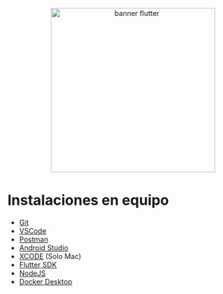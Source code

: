 <p align="center">
    <img src="https://res.cloudinary.com/nitishk72/image/upload/v1606933035/nstack_in/blog/flutter/flutter-banner.png" alt="banner flutter" width="330"/>
</p>

# Instalaciones en equipo
- [Git](https://git-scm.com)
- [VSCode](https://code.visualstudio.com)
- [Postman](https://www.postman.com)
- [Android Studio](https://developer.android.com/studio?gad_source=1&gclid=Cj0KCQjwxeyxBhC7ARIsAC7dS39HlhQlTO7Yp9pz1a9jv5Na1BIe-T3fXfD8K5bsCKZIsHiG-ujwGhoaAokHEALw_wcB&gclsrc=aw.ds&hl=es-419)
- [XCODE](https://apps.apple.com/es/app/xcode/id497799835?mt=12) (Solo Mac)
- [Flutter SDK](https://docs.flutter.dev/get-started/install)
- [NodeJS](https://nodejs.org/en)
- [Docker Desktop](https://www.docker.com/products/docker-desktop/)
